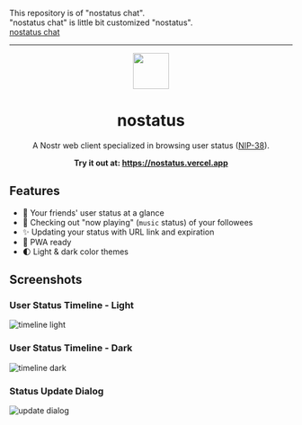 This repository is of "nostatus chat".  
"nostatus chat" is little bit customized "nostatus".  
[nostatus chat](https://nostatus-chat.vercel.app/)

---

<p align="center">
<img src="./docs/logo.svg" align="center" width="64" height="64">
</p>
<h1 align="center">nostatus</h1>

<p align="center"> A Nostr web client specialized in browsing user status (<a href="https://github.com/nostr-protocol/nips/blob/master/38.md">NIP-38</a>).</p>

<p align="center"><strong>Try it out at: <a href="https://nostatus.vercel.app">https://nostatus.vercel.app</a></strong></p>

## Features

- 👀 Your friends' user status at a glance
- 🎵 Checking out "now playing" (`music` status) of your followees
- ✨ Updating your status with URL link and expiration
- 📲 PWA ready
- 🌓 Light & dark color themes

## Screenshots

### User Status Timeline - Light

![timeline light](./docs/timeline_light.png)

### User Status Timeline - Dark

![timeline dark](./docs/timeline_dark.png)

### Status Update Dialog

![update dialog](./docs/update_dialog.png)
